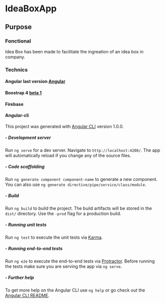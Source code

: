 # IdeaBoxApp

## Purpose

### Fonctional

Idea Box has been made to facilitate the ingreation of an idea box in company.

### Technics

#### Angular last version [Angular](https://github.com/angular/angular)

#### Boostrap 4 [beta 1](https://getbootstrap.com/)

#### Firebase

#### Angular-cli

This project was generated with [Angular CLI](https://github.com/angular/angular-cli) version 1.0.0.

##### - Development server

Run `ng serve` for a dev server. Navigate to `http://localhost:4200/`. The app will automatically reload if you change any of the source files.

##### - Code scaffolding

Run `ng generate component component-name` to generate a new component. You can also use `ng generate directive/pipe/service/class/module`.

##### - Build

Run `ng build` to build the project. The build artifacts will be stored in the `dist/` directory. Use the `-prod` flag for a production build.

##### - Running unit tests

Run `ng test` to execute the unit tests via [Karma](https://karma-runner.github.io).

##### - Running end-to-end tests

Run `ng e2e` to execute the end-to-end tests via [Protractor](http://www.protractortest.org/).
Before running the tests make sure you are serving the app via `ng serve`.

##### - Further help

To get more help on the Angular CLI use `ng help` or go check out the [Angular CLI README](https://github.com/angular/angular-cli/blob/master/README.md).
